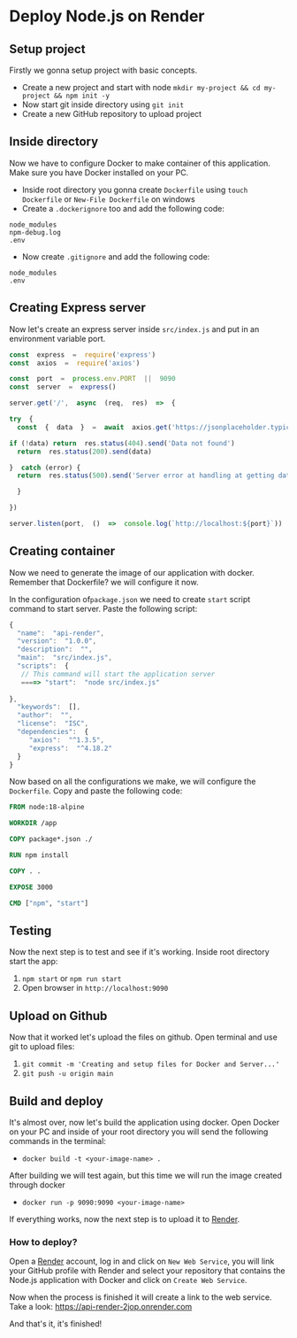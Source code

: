 # Deploy Node.js on Render 

## Setup project
Firstly we gonna setup project with basic concepts.

- Create a new project and start with node `mkdir my-project && cd my-project && npm init -y`
- Now start git inside directory using `git init`
- Create a new GitHub repository to upload project

## Inside directory
Now we have to configure Docker to make container of this application. Make sure you have Docker installed on your PC.

- Inside root directory you gonna create `Dockerfile` using `touch Dockerfile` or `New-File Dockerfile` on windows
- Create a `.dockerignore` too and add the following code: 

``` .dockerignore
node_modules
npm-debug.log
.env
```
- Now create `.gitignore` and add the following code:
``` .gitignore
node_modules
.env
```
## Creating Express server 
Now let's create an express server inside `src/index.js` and put in an environment variable port.

``` javascript
const  express  =  require('express')
const  axios  =  require('axios')

const  port  =  process.env.PORT  ||  9090
const  server  =  express()

server.get('/',  async  (req,  res)  =>  {

try  {
  const  {  data  }  =  await  axios.get('https://jsonplaceholder.typicode.com/todos')

if (!data) return  res.status(404).send('Data not found')
  return  res.status(200).send(data)

}  catch (error) {
  return  res.status(500).send('Server error at handling at getting data')

  }

})

server.listen(port,  ()  =>  console.log(`http://localhost:${port}`))
```

## Creating container
Now we need to generate the image of our application with docker. Remember that Dockerfile? we will configure it now.

In the configuration of`package.json` we need to create `start` script command to start server. Paste the following script:

```javascript
{
  "name":  "api-render",
  "version":  "1.0.0",
  "description":  "",
  "main":  "src/index.js",
  "scripts":  {
   // This command will start the application server
   ====> "start":  "node src/index.js" 
   
},
  "keywords":  [],
  "author":  "",
  "license":  "ISC",
  "dependencies":  {
     "axios":  "^1.3.5",
     "express":  "^4.18.2"
  }
}
```

Now based on all the configurations we make, we will configure the `Dockerfile`. Copy and paste the following code:


```Dockerfile
FROM node:18-alpine

WORKDIR /app

COPY package*.json ./

RUN npm install

COPY . .

EXPOSE 3000

CMD ["npm", "start"]
```

## Testing
Now the next step is to test and see if it's working. Inside root directory start the app:
1. `npm start` or `npm run start`
2.  Open browser in `http://localhost:9090`


## Upload on Github
Now that it worked let's upload the files on github. Open terminal and use git to upload files:

1. `git commit -m 'Creating and setup files for Docker and Server...'`
2.  `git push -u origin main`


## Build and deploy
It's almost over, now let's build the application using docker. Open Docker on your PC and inside of your root directory you will send the following commands in the terminal:
- `docker build -t <your-image-name> .`

After building we will test again, but this time we will run the image created through docker

-  `docker run -p 9090:9090 <your-image-name>`

If everything works, now the next step is to upload it to [Render](https://dashboard.render.com/").

###  How to deploy? 
Open a [Render](https://dashboard.render.com/") account, log in and click on `New Web Service`, you will link your GitHub profile with Render and select your repository that contains the Node.js application with Docker and click on `Create Web Service`. 

Now when the process is finished it will create a link to the web service. Take a look:
https://api-render-2jop.onrender.com

And that's it, it's finished!


